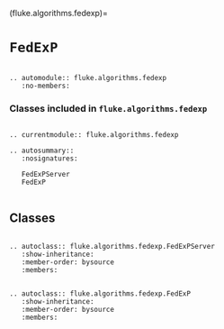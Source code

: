 (fluke.algorithms.fedexp)=

# ``FedExP``

```{eval-rst}

.. automodule:: fluke.algorithms.fedexp
   :no-members:

```


<h3>

Classes included in ``fluke.algorithms.fedexp``

</h3>

```{eval-rst}

.. currentmodule:: fluke.algorithms.fedexp

.. autosummary::
   :nosignatures:

   FedExPServer
   FedExP
   
```


## Classes


```{eval-rst}

.. autoclass:: fluke.algorithms.fedexp.FedExPServer
   :show-inheritance:
   :member-order: bysource
   :members: 

```

```{eval-rst}

.. autoclass:: fluke.algorithms.fedexp.FedExP
   :show-inheritance:
   :member-order: bysource
   :members: 

```